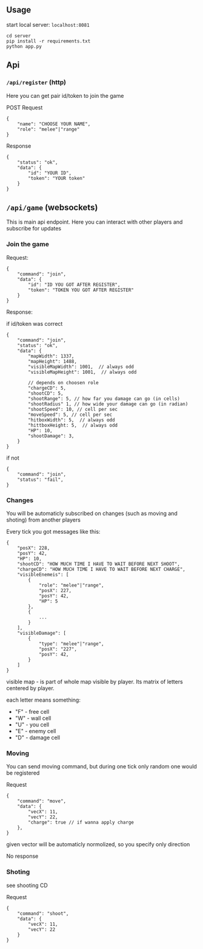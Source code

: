 ## Usage

start local server: `localhost:8081`

```
cd server
pip install -r requirements.txt
python app.py
```


## Api

### `/api/register` (http)

Here you can get pair id/token to join the game

POST Request

```
{
    "name": "CHOOSE YOUR NAME",
    "role": "melee"|"range"
}
```

Response

```
{
    "status": "ok",
    "data": {
        "id": "YOUR ID",
        "token": "YOUR token"
    }
}
```

## `/api/game` (websockets)

This is main api endpoint. Here you can interact with other players and subscribe for updates

### Join the game

Request:

```
{
    "command": "join",
    "data": {
        "id": "ID YOU GOT AFTER REGISTER",
        "token": "TOKEN YOU GOT AFTER REGISTER"
    }
}
```

Response:

if id/token was correct

```
{
    "command": "join",
    "status": "ok",
    "data": {
        "mapWidth": 1337,
        "mapHeight": 1488,
        "visibleMapWidth": 1001,  // always odd
        "visibleMapHeight": 1001,  // always odd

        // depends on choosen role
        "chargeCD": 5,
        "shootCD": 5,
        "shootRange": 5, // how far you damage can go (in cells)
        "shootRadius" 1, // how wide your damage can go (in radian)
        "shootSpeed": 10, // cell per sec
        "moveSpeed": 5, // cell per sec
        "hitboxWidth": 5,  // always odd
        "hittboxHeight: 5,  // always odd
        "HP": 10,
        "shootDamage": 3,
    }
}
```

if not

```
{
    "command": "join",
    "status": "fail",
}
```


### Changes

You will be automaticly subscribed on changes (such as moving and shoting) from another players

Every tick you got messages like this:

```
{
    "posX": 228,
    "posY": 42,
    "HP": 10,
    "shootCD": "HOW MUCH TIME I HAVE TO WAIT BEFORE NEXT SHOOT",
    "chargeCD": "HOW MUCH TIME I HAVE TO WAIT BEFORE NEXT CHARGE",
    "visibleEnemeis": [
        {
            "role": "melee"|"range",
            "posX": 227,
            "posY": 42,
            "HP": 5
        },
        {
            ...
        }
    ],
    "visibleDamage": [
        {
            "type": "melee"|"range",
            "posX": "227",
            "posY": 42,
        }
    ]
}
```

visible map - is part of whole map visible by player. Its matrix of letters centered by player.

each letter means something:

- "F" - free cell
- "W" - wall cell
- "U" - you cell
- "E" - enemy cell
- "D" - damage cell


### Moving

You can send moving command, but during one tick only random one would be registered

Request
```
{
    "command": "move",
    "data": {
        "vecX": 11,
        "vecY": 22,
        "charge": true // if wanna apply charge
    },
}
```

given vector will be automaticly normolized, so you specify only direction

No response


### Shoting

see shooting CD

Request
```
{
    "command": "shoot",
    "data": {
        "vecX": 11,
        "vecY": 22
    }
}
```
